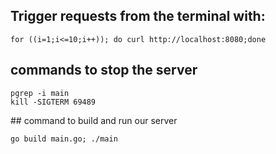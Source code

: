 
## Trigger requests from the terminal with:
```
for ((i=1;i<=10;i++)); do curl http://localhost:8080;done
```

## commands to stop the server
```
pgrep -i main
kill -SIGTERM 69489
```

## command to build and run our server
```
go build main.go; ./main
```